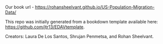 Our book url - https://rohansheelvant.github.io/US-Population-Migration-Data/

This repo was initially generated from a bookdown template available here: https://github.com/jtr13/EDAVtemplate.

Creators: Laura De Los Santos, Shrujan Penmetsa, and Rohan Sheelvant.
